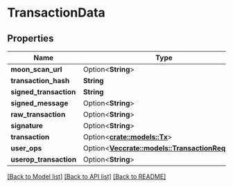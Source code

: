 # TransactionData

## Properties

| Name                    | Type                                                                                                               | Description | Notes       |
| ----------------------- | ------------------------------------------------------------------------------------------------------------------ | ----------- | ----------- |
| **moon\_scan\_url**     | Option<**String**>                                                                                                 |             | \[optional] |
| **transaction\_hash**   | **String**                                                                                                         |             |             |
| **signed\_transaction** | **String**                                                                                                         |             |             |
| **signed\_message**     | Option<**String**>                                                                                                 |             | \[optional] |
| **raw\_transaction**    | Option<**String**>                                                                                                 |             | \[optional] |
| **signature**           | Option<**String**>                                                                                                 |             | \[optional] |
| **transaction**         | Option<[**crate::models::Tx**](Tx.md)>                                                                             |             | \[optional] |
| **user\_ops**           | Option<[**Vec**](TransactionRequest.md)[**crate::models::TransactionRequest**](crate::models::TransactionRequest)> |             | \[optional] |
| **userop\_transaction** | Option<**String**>                                                                                                 |             | \[optional] |

[\[Back to Model list\]](./#documentation-for-models) [\[Back to API list\]](./#documentation-for-api-endpoints) [\[Back to README\]](./)
